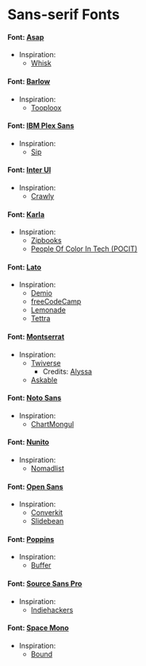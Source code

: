 # Sans-serif Fonts 

#### Font: [Asap](https://fonts.google.com/specimen/Asap)
* Inspiration:
   * [Whisk](https://whisk.com/)
   
#### Font: [Barlow](https://fonts.google.com/specimen/Barlow)
* Inspiration:
   * [Tooploox](https://www.tooploox.com/?)

#### Font: [IBM Plex Sans](https://fonts.google.com/specimen/IBM+Plex+Sans)
* Inspiration: 
  * [Sip](http://sipapp.io/)

#### Font: [Inter UI](https://rsms.me/inter/)
* Inspiration: 
   * [Crawly](https://crawly.app/)

#### Font: [Karla](https://fonts.google.com/specimen/Karla)
* Inspiration:
   * [Zipbooks](https://zipbooks.com/)
   * [People Of Color In Tech (POCIT)](https://peopleofcolorintech.com/)

#### Font: [Lato](https://fonts.google.com/specimen/Lato)
* Inspiration:
   * [Demio](https://demio.com/)
   * [freeCodeCamp](https://www.freecodecamp.org/)
   * [Lemonade](https://www.lemonade.com/)
   * [Tettra](https://tettra.co/)

#### Font: [Montserrat](https://fonts.google.com/specimen/Montserrat)
* Inspiration:
   * [Twiverse](https://twiverse.com/)
       * Credits: [Alyssa](https://alyssax.com/)
   * [Askable](https://www.askable.com/)
       
#### Font: [Noto Sans](https://fonts.google.com/specimen/Noto+Sans)
* Inspiration:
   * [ChartMongul](https://chartmogul.com/) 

#### Font: [Nunito](https://fonts.google.com/specimen/Nunito)
* Inspiration:
   * [Nomadlist](https://nomadlist.com/) 


#### Font: [Open Sans](https://fonts.google.com/specimen/Open+Sans)
* Inspiration:
   * [Converkit](https://convertkit.com/)
   * [Slidebean](https://slidebean.com/)
    

#### Font: [Poppins](https://fonts.google.com/specimen/Poppins)
* Inspiration:
   * [Buffer](https://buffer.com/)   

#### Font: [Source Sans Pro](https://fonts.google.com/specimen/Source+Sans+Pro)
* Inspiration:
   * [Indiehackers](https://www.indiehackers.com/)

#### Font: [Space Mono](https://fonts.google.com/specimen/Space+Mono)
* Inspiration:
   * [Bound](http://weare-bound.com/)
   


